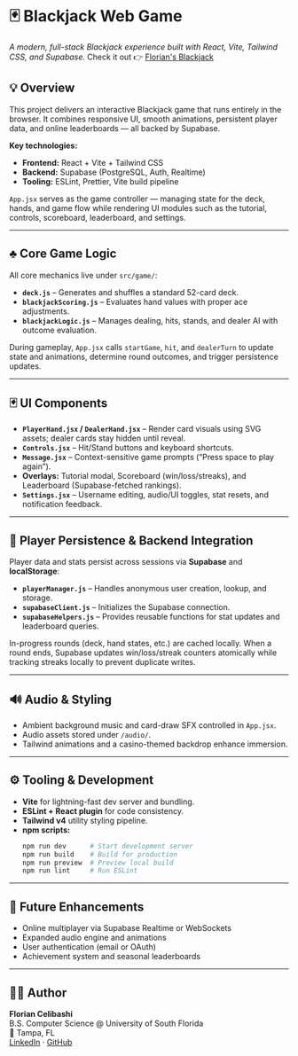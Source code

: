 # 🃏 Blackjack Web Game  
*A modern, full-stack Blackjack experience built with React, Vite, Tailwind CSS, and Supabase.*
Check it out 👉 [Florian's Blackjack](https://florians-blackjack.vercel.app)

## 💡 Overview  
This project delivers an interactive Blackjack game that runs entirely in the browser. It combines responsive UI, smooth animations, persistent player data, and online leaderboards — all backed by Supabase.  

**Key technologies:**  
- **Frontend:** React + Vite + Tailwind CSS  
- **Backend:** Supabase (PostgreSQL, Auth, Realtime)  
- **Tooling:** ESLint, Prettier, Vite build pipeline  

`App.jsx` serves as the game controller — managing state for the deck, hands, and game flow while rendering UI modules such as the tutorial, controls, scoreboard, leaderboard, and settings.

---

## ♣️ Core Game Logic  
All core mechanics live under `src/game/`:
- **`deck.js`** – Generates and shuffles a standard 52-card deck.  
- **`blackjackScoring.js`** – Evaluates hand values with proper ace adjustments.  
- **`blackjackLogic.js`** – Manages dealing, hits, stands, and dealer AI with outcome evaluation.

During gameplay, `App.jsx` calls `startGame`, `hit`, and `dealerTurn` to update state and animations, determine round outcomes, and trigger persistence updates.

---

## 🃏 UI Components  
- **`PlayerHand.jsx` / `DealerHand.jsx`** – Render card visuals using SVG assets; dealer cards stay hidden until reveal.  
- **`Controls.jsx`** – Hit/Stand buttons and keyboard shortcuts.  
- **`Message.jsx`** – Context-sensitive game prompts (“Press space to play again”).  
- **Overlays:** Tutorial modal, Scoreboard (win/loss/streaks), and Leaderboard (Supabase-fetched rankings).  
- **`Settings.jsx`** – Username editing, audio/UI toggles, stat resets, and notification feedback.

---

## 🧩 Player Persistence & Backend Integration  
Player data and stats persist across sessions via **Supabase** and **localStorage**:
- **`playerManager.js`** – Handles anonymous user creation, lookup, and storage.  
- **`supabaseClient.js`** – Initializes the Supabase connection.  
- **`supabaseHelpers.js`** – Provides reusable functions for stat updates and leaderboard queries.  

In-progress rounds (deck, hand states, etc.) are cached locally. When a round ends, Supabase updates win/loss/streak counters atomically while tracking streaks locally to prevent duplicate writes.

---

## 🔊 Audio & Styling  
- Ambient background music and card-draw SFX controlled in `App.jsx`.  
- Audio assets stored under `/audio/`.  
- Tailwind animations and a casino-themed backdrop enhance immersion.

---

## ⚙️ Tooling & Development  
- **Vite** for lightning-fast dev server and bundling.  
- **ESLint + React plugin** for code consistency.  
- **Tailwind v4** utility styling pipeline.  
- **npm scripts:**  
  ```bash
  npm run dev      # Start development server
  npm run build    # Build for production
  npm run preview  # Preview local build
  npm run lint     # Run ESLint
  ```

---

## 🚀 Future Enhancements  
- Online multiplayer via Supabase Realtime or WebSockets  
- Expanded audio engine and animations  
- User authentication (email or OAuth)  
- Achievement system and seasonal leaderboards  

---

## 🧑‍💻 Author  
**Florian Celibashi**  
B.S. Computer Science @ University of South Florida  
📍 Tampa, FL  
[LinkedIn](https://linkedin.com/in/floriancelibashi) · [GitHub](https://github.com/Florian-Celibashi)